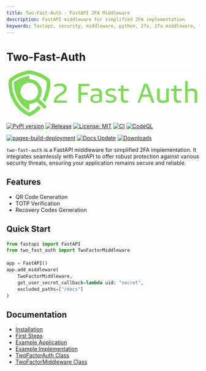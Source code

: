 ```yaml
---
title: Two-Fast-Auth - FastAPI 2FA Middleware
description: FastAPI middleware for simplified 2FA implementation
keywords: fastapi, security, middleware, python, 2fa, 2fa middleware, fastapi 2fa, fastapi 2fa middleware
---
```


# Two-Fast-Auth

![Two-Fast-Auth Logo](assets/big_logo.svg)

[![PyPI version](https://badge.fury.io/py/two-fast-auth.svg?cache=none)](https://badge.fury.io/py/two-fast-auth)
[![Release](https://github.com/rennf93/two-fast-auth/actions/workflows/release.yml/badge.svg)](https://github.com/rennf93/two-fast-auth/actions/workflows/release.yml)
[![License: MIT](https://img.shields.io/badge/License-MIT-yellow.svg)](https://opensource.org/licenses/MIT)
[![CI](https://github.com/rennf93/two-fast-auth/actions/workflows/ci.yml/badge.svg)](https://github.com/rennf93/two-fast-auth/actions/workflows/ci.yml)
[![CodeQL](https://github.com/rennf93/two-fast-auth/actions/workflows/code-ql.yml/badge.svg)](https://github.com/rennf93/two-fast-auth/actions/workflows/code-ql.yml)

[![pages-build-deployment](https://github.com/rennf93/two-fast-auth/actions/workflows/pages/pages-build-deployment/badge.svg?branch=gh-pages)](https://github.com/rennf93/two-fast-auth/actions/workflows/pages/pages-build-deployment)
[![Docs Update](https://github.com/rennf93/two-fast-auth/actions/workflows/docs.yml/badge.svg)](https://github.com/rennf93/two-fast-auth/actions/workflows/docs.yml)
[![Downloads](https://pepy.tech/badge/two-fast-auth)](https://pepy.tech/project/two-fast-auth)

`two-fast-auth` is a FastAPI middleware for simplified 2FA implementation. It integrates seamlessly with FastAPI to offer robust protection against various security threats, ensuring your application remains secure and reliable.

## Features
- QR Code Generation
- TOTP Verification
- Recovery Codes Generation

## Quick Start
```python
from fastapi import FastAPI
from two_fast_auth import TwoFactorMiddleware

app = FastAPI()
app.add_middleware(
    TwoFactorMiddleware,
    get_user_secret_callback=lambda uid: "secret",
    excluded_paths=["/docs"]
)
```

## Documentation

- [Installation](installation.md)
- [First Steps](tutorial/first-steps.md)
- [Example Application](tutorial/example_app.md)
- [Example Implementation](tutorial/example_implementation.md)
- [TwoFactorAuth Class](core/core.md)
- [TwoFactorMiddleware Class](middleware/middleware.md)

